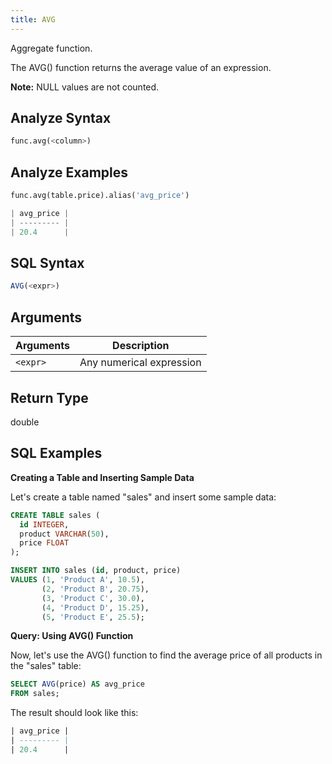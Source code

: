 ```yaml
---
title: AVG
---
```


Aggregate function.

The AVG() function returns the average value of an expression.

**Note:** NULL values are not counted.


## Analyze Syntax

```python
func.avg(<column>)
```

## Analyze Examples
```python
func.avg(table.price).alias('avg_price')

| avg_price |
| --------- |
| 20.4      |
```

## SQL Syntax

```sql
AVG(<expr>)
```

## Arguments

| Arguments | Description              |
|-----------|--------------------------|
| `<expr>`  | Any numerical expression |

## Return Type

double

## SQL Examples

**Creating a Table and Inserting Sample Data**

Let's create a table named "sales" and insert some sample data:
```sql
CREATE TABLE sales (
  id INTEGER,
  product VARCHAR(50),
  price FLOAT
);

INSERT INTO sales (id, product, price)
VALUES (1, 'Product A', 10.5),
       (2, 'Product B', 20.75),
       (3, 'Product C', 30.0),
       (4, 'Product D', 15.25),
       (5, 'Product E', 25.5);
```

**Query: Using AVG() Function**

Now, let's use the AVG() function to find the average price of all products in the "sales" table:
```sql
SELECT AVG(price) AS avg_price
FROM sales;
```

The result should look like this:
```sql
| avg_price |
| --------- |
| 20.4      |
```